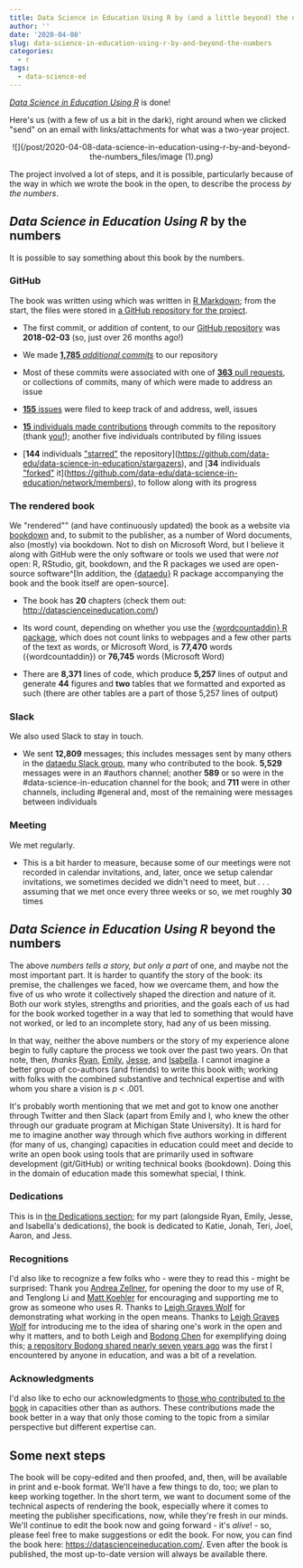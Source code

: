 ```yaml
---
title: Data Science in Education Using R by (and a little beyond) the numbers
author: ''
date: '2020-04-08'
slug: data-science-in-education-using-r-by-and-beyond-the-numbers
categories:
  - r
tags:
  - data-science-ed
---
```


[*Data Science in Education Using R*](http://datascienceineducation.com/) is done!

Here's us (with a few of us a bit in the dark), right around when we clicked "send" on an email with links/attachments for what was a two-year project.

<p align="center">
![](/post/2020-04-08-data-science-in-education-using-r-by-and-beyond-the-numbers_files/image (1).png)
<p>

The project involved a lot of steps, and it is possible, particularly because of the way in which we wrote the book in the open, to describe the process *by the numbers*.

## *Data Science in Education Using R* by the numbers

It is possible to say something about this book by the numbers.

### GitHub

The book was written using which was written in [R Markdown](https://rmarkdown.rstudio.com/); from the start, the files were stored in [a GitHub repository for the project](https://github.com/data-edu/data-science-in-education).

- The first commit, or addition of content, to our [GitHub repository](https://github.com/data-edu/data-science-in-education) was **2018-02-03** (so, just over 26 months ago!)

- We made [**1,785** *additional commits*](https://github.com/data-edu/data-science-in-education/commits/master) to our repository

- Most of these commits were associated with one of [**363** pull requests](https://github.com/data-edu/data-science-in-education/pulls?q=is%3Apr+is%3Aclosed), or collections of commits, many of which were made to address an issue

- [**155** issues](https://github.com/data-edu/data-science-in-education/issues?q=is%3Aissue+is%3Aclosed) were filed to keep track of and address, well, issues

- [**15** individuals made contributions](https://github.com/data-edu/data-science-in-education/graphs/contributors) through commits to the repository (thank [you!](https://datascienceineducation.com/index.html#acknowledgements)); another five individuals contributed by filing issues

- [**144** individuals ["starred"](https://help.github.com/en/github/getting-started-with-github/saving-repositories-with-stars) the repository](https://github.com/data-edu/data-science-in-education/stargazers), and [**34** individuals ["forked"](https://help.github.com/en/github/getting-started-with-github/fork-a-repo) it](https://github.com/data-edu/data-science-in-education/network/members), to follow along with its progress

### The rendered book

We "rendered"" (and have continuously updated) the book as a website via [bookdown](https://bookdown.org/) and, to submit to the publisher, as a number of Word documents, also (mostly) via bookdown. Not to dish on Microsoft Word, but I believe it along with GitHub were the only software or tools we used that were *not* open: R, RStudio, git, bookdown, and the R packages we used are open-source software^[In addition, the [{dataedu}](https://github.com/data-edu/dataedu) R package accompanying the book and the book itself are open-source].

- The book has **20** chapters (check them out: http://datascienceineducation.com/)

- Its word count, depending on whether you use the [{wordcountaddin} R package](https://github.com/benmarwick/wordcountaddin), which does not count links to webpages and a few other parts of the text as words, or Microsoft Word, is **77,470** words ({wordcountaddin}) or **76,745** words (Microsoft Word)

- There are **8,371** lines of code, which produce **5,257** lines of output and generate **44** figures and **two** tables that we formatted and exported as such (there are other tables are a part of those 5,257 lines of output)

### Slack

We also used Slack to stay in touch.

- We sent **12,809** messages; this includes messages sent by many others in the [dataedu Slack group](http://dataedu.slack.com/), many who contributed to the book. **5,529** messages were in an #authors channel; another **589** or so were in the #data-science-in-education channel for the book; and **711** were in other channels, including #general and, most of the remaining were messages between individuals

### Meeting

We met regularly.

- This is a bit harder to measure, because some of our meetings were not recorded in calendar invitations, and, later, once we setup calendar invitations, we sometimes decided we didn't need to meet, but . . . assuming that we met once every three weeks or so, we met roughly **30** times

## *Data Science in Education Using R* beyond the numbers

The above *numbers tells a story, but only a part* of one, and maybe not the most important part. It is harder to quantify the story of the book: its premise, the challenges we faced, how we overcame them, and how the five of us who wrote it collectively shaped the direction and nature of it. Both our work styles, strengths and priorities, and the goals each of us had for the book worked together in a way that led to something that would have not worked, or led to an incomplete story, had any of us been missing.

In that way, neither the above numbers or the story of my experience alone begin to fully capture the process we took over the past two years. On that note, then, *thanks* [Ryan](https://ryanestrellado.netlify.com/), [Emily](https://www.emilybovee.com/), [Jesse](https://www.jessemaegan.com/), and [Isabella](https://ivelasq.rbind.io/). I cannot imagine a better group of co-authors (and friends) to write this book with; working with folks with the combined substantive and technical expertise and with whom you share a vision is *p* < .001.

It's probably worth mentioning that we met and got to know one another through Twitter and then Slack (apart from Emily and I, who knew the other through our graduate program at Michigan State University). It is hard for me to imagine another way through which five authors working in different (for many of us, changing) capacities in education could meet and decide to write an open book using tools that are primarily used in software development (git/GitHub) or writing technical books (bookdown). Doing this in the domain of education made this somewhat special, I think.

### Dedications

This is in [the Dedications section](https://datascienceineducation.com/index.html#dedications); for my part (alongside Ryan, Emily, Jesse, and Isabella's dedications), the book is dedicated  to Katie, Jonah, Teri, Joel, Aaron, and Jess.

### Recognitions

I'd also like to recognize a few folks who - were they to read this - might be surprised: Thank you [Andrea Zellner](http://www.andrea-zellner.com/), for opening the door to my use of R, and Tenglong Li and [Matt Koehler](http://www.matt-koehler.com/) for encouraging and supporting me to grow as someone who uses R. Thanks to [Leigh Graves Wolf](http://www.leighgraveswolf.com/) for demonstrating what working in the open means.
Thanks to [Leigh Graves Wolf](http://www.leighgraveswolf.com/) for introducing me to the idea of sharing one's work in the open and why it matters, and to both Leigh and [Bodong Chen](https://bodong.me/) for exemplifying doing this; [a repository Bodong shared nearly seven years ago](https://github.com/meefen/twitter-hashtag-analytics) was the first I encountered by anyone in education, and was a bit of a revelation.

### Acknowledgments 

I'd also like to echo our acknowledgments to [those who contributed to the book](https://datascienceineducation.com/index.html#acknowledgements) in capacities other than as authors. These contributions made the book better in a way that only those coming to the topic from a similar perspective but different expertise can.

## Some next steps

The book will be copy-edited and then proofed, and, then, will be available in print and e-book format. We'll have a few things to do, too; we plan to keep working together. In the short term, we want to document some of the technical aspects of rendering the book, especially where it comes to meeting the publisher specifications, now, while they're fresh in our minds. We'll continue to edit the book now and going forward - it's *alive*! - so, please feel free to make suggestions or edit the book. For now, you can find the book here: https://datascienceineducation.com/. Even after the book is published, the most up-to-date version will always be available there.
